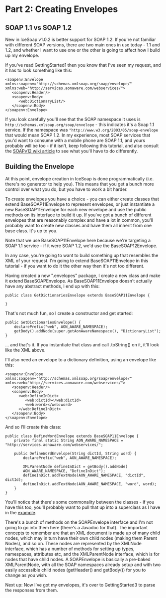 # Part 2: Creating Envelopes #

## SOAP 1.1 vs SOAP 1.2 ##

New in IceSoap v1.0.2 is better support for SOAP 1.2. If you're not familiar with different SOAP versions, there are two main ones in use today - 1.1 and 1.2, and whether I want to use one or the other is going to affect how I build up my envelope.

If you've read GettingStarted1 then you know that I've seen my request, and it has to look something like this:

```
<soapenv:Envelope xmlns:soapenv="http://schemas.xmlsoap.org/soap/envelope/" xmlns:web="http://services.aonaware.com/webservices/">
   <soapenv:Header/>
   <soapenv:Body>
      <web:DictionaryList/>
   </soapenv:Body>
</soapenv:Envelope>
```

If you look carefully you'll see that the SOAP namespace it uses is `http://schemas.xmlsoap.org/soap/envelope` - this indicates it's a Soap 1.1 service. If the namespace was `"http://www.w3.org/2003/05/soap-envelope` that would mean SOAP 1.2. In my experience, most SOAP services that you'd want to consume with a mobile phone are SOAP 1.1, and yours probably will be too - if it isn't, keep following this tutorial, and also consult the [SOAPv12 wiki article](http://code.google.com/p/icesoap/wiki/SOAPv12) to see what you'll have to do differently.

## Building the Envelope ##
At this point, envelope creation in IceSoap is done programmatically (i.e. there's no generator to help you). This means that you get a bunch more control over what you do, but you have to work a bit harder.

To create envelopes you have a choice - you can either create classes that extend BaseSOAP11Envelope to represent envelopes, or just instantiate a new BaseSOAP11Envelope for each new envelope and use the public methods on its interface to build it up. If you've got a bunch of different envelopes that are reasonably complex and have a lot in common, you'll probably want to create new classes and have them all inherit from one base class. It's up to you.

Note that we use BaseSOAP11Envelope here because we're targeting a SOAP 1.1 service - if it were SOAP 1.2, we'd use the BaseSOAP12Envelope.

In any case, you're going to want to build something up that resembles the XML of your request. I'm going to extend BaseSOAP11Envelope in this tutorial - if you want to do it the other way then it's not too different.

Having created a new "<your namespace>.envelopes" package, I create a new class and make it extend BaseSOAPEnvelope. As BaseSOAP11Envelope doesn't actually have any abstract methods, I end up with this:

```
public class GetDictionariesEnvelope extends BaseSOAP11Envelope {

}
```

That's not much fun, so I create a constructor and get started:

```
public GetDictionariesEnvelope() {    
    declarePrefix("web", AON_AWARE_NAMESPACE);
    getBody().addNode(super.getAonAwareNamespace(), "DictionaryList");
}
```

... and that's it. If you instantiate that class and call .toString() on it, it'll look like the XML above.

I'll also need an envelope to a dictionary definition, using an envelope like this:

```
<soapenv:Envelope xmlns:soapenv="http://schemas.xmlsoap.org/soap/envelope/" xmlns:web="http://services.aonaware.com/webservices/">
   <soapenv:Header/>
   <soapenv:Body>
      <web:DefineInDict>
         <web:dictId></web:dictId>
         <web:word></web:word>
      </web:DefineInDict>
   </soapenv:Body>
</soapenv:Envelope>
```

And so I'll create this class:

```
public class DefineWordEnvelope extends BaseSOAP11Envelope {
    private final static String AON_AWARE_NAMESPACE = "http://services.aonaware.com/webservices/";

    public DefineWordEnvelope(String dictId, String word) {
        declarePrefix("web", AON_AWARE_NAMESPACE);

        XMLParentNode defineInDict = getBody().addNode(
        AON_AWARE_NAMESPACE, "DefineInDict");
        defineInDict.addTextNode(AON_AWARE_NAMESPACE, "dictId", dictId);
        defineInDict.addTextNode(AON_AWARE_NAMESPACE, "word", word);
    }
}
```

You'll notice that there's some commonality between the classes - if you have this too, you'll probably want to pull that up into a superclass as I have in the [example](http://code.google.com/p/icesoap/source/browse/IceSoapExample#IceSoapExample%2Fsrc%2Fmain%2Fjava%2Fcom%2Falexgilleran%2Ficesoap%2Fexample%2Fenvelopes).

There's a bunch of methods on the SOAPEnvelope interface and I'm not going to go into them here (there's a Javadoc for that). The important concepts to remember are that an XML document is made up of many child nodes, which may in turn have their own child nodes (making them Parent Nodes), and so on. These nodes are represented by the XMLNode interface, which has a number of methods for setting up types, namespaces, attributes etc, and the XMLParentNode interface, which is for nodes that have child nodes. A SOAPEnvelope is basically a pre-baked XMLParentNode, with all the SOAP namespaces already setup and with two easily accessible child nodes (getHeader() and getBody()) for you to change as you wish.

Next up: Now I've got my envelopes, it's over to GettingStarted3 to parse the responses from them.